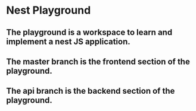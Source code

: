# Nest Playground

## The playground is a workspace to learn and implement a nest JS application.

## The master branch is the frontend section of the playground.

## The api branch is the backend section of the playground.
